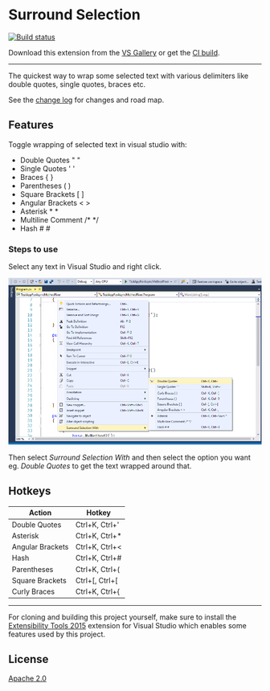 # Surround Selection

[![Build status](https://ci.appveyor.com/api/projects/status/u3mx8qirp7nv4s86?svg=true)](https://ci.appveyor.com/project/priyanshu92/surroundselection)

Download this extension from the [VS Gallery](https://marketplace.visualstudio.com/items?itemName=PRIYANSHUAGRAWAL92.SurroundSelection)
or get the [CI build](http://vsixgallery.com/extension/4c807d55-9263-4ce0-9c1a-bfef58e96b02/).

---------------------------------------

The quickest way to wrap some selected text with various delimiters like double quotes, single quotes, braces etc.

See the [change log](CHANGELOG.md) for changes and road map.

## Features
Toggle wrapping of selected text in visual studio with:
- Double Quotes " "
- Single Quotes ' '
- Braces { }
- Parentheses ( )
- Square Brackets [  ]
- Angular Brackets < >
- Asterisk * *
- Multiline Comment /* */
- Hash # #

### Steps to use
Select any text in Visual Studio and right click.

![Select And Right Click](Screenshots/select-and-right-click.png)

Then select *Surround Selection With* and then select the option you want eg. *Double Quotes* to get the text wrapped around that.

## Hotkeys

| Action                 | Hotkey          |
|------------------------|-----------------|
| Double Quotes          | Ctrl+K, Ctrl+'  |
| Asterisk               | Ctrl+K, Ctrl+*  |
| Angular Brackets       | Ctrl+K, Ctrl+<  |
| Hash                   | Ctrl+K, Ctrl+#  |
| Parentheses            | Ctrl+K, Ctrl+(  |
| Square Brackets        | Ctrl+[, Ctrl+[  |
| Curly Braces           | Ctrl+K, Ctrl+{  |

--------------------------------------------------------

For cloning and building this project yourself, make sure
to install the
[Extensibility Tools 2015](https://visualstudiogallery.msdn.microsoft.com/ab39a092-1343-46e2-b0f1-6a3f91155aa6)
extension for Visual Studio which enables some features
used by this project.

## License
[Apache 2.0](LICENSE)